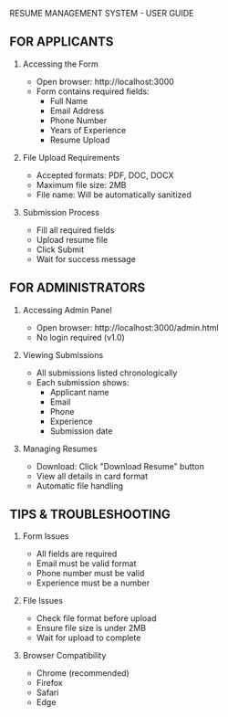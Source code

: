 RESUME MANAGEMENT SYSTEM - USER GUIDE

FOR APPLICANTS
-------------
1. Accessing the Form
   - Open browser: http://localhost:3000
   - Form contains required fields:
     * Full Name
     * Email Address
     * Phone Number
     * Years of Experience
     * Resume Upload

2. File Upload Requirements
   - Accepted formats: PDF, DOC, DOCX
   - Maximum file size: 2MB
   - File name: Will be automatically sanitized

3. Submission Process
   - Fill all required fields
   - Upload resume file
   - Click Submit
   - Wait for success message

FOR ADMINISTRATORS
-----------------
1. Accessing Admin Panel
   - Open browser: http://localhost:3000/admin.html
   - No login required (v1.0)

2. Viewing Submissions
   - All submissions listed chronologically
   - Each submission shows:
     * Applicant name
     * Email
     * Phone
     * Experience
     * Submission date

3. Managing Resumes
   - Download: Click "Download Resume" button
   - View all details in card format
   - Automatic file handling

TIPS & TROUBLESHOOTING
---------------------
1. Form Issues
   - All fields are required
   - Email must be valid format
   - Phone number must be valid
   - Experience must be a number

2. File Issues
   - Check file format before upload
   - Ensure file size is under 2MB
   - Wait for upload to complete

3. Browser Compatibility
   - Chrome (recommended)
   - Firefox
   - Safari
   - Edge